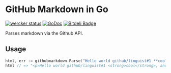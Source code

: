 GitHub Markdown in Go
=====================

[![wercker status](https://app.wercker.com/status/b19fd4a4c797d9b5b10a75f85f1d158e/s/master "wercker status")](https://app.wercker.com/project/bykey/b19fd4a4c797d9b5b10a75f85f1d158e)
[![GoDoc](https://godoc.org/github.com/dickeyxxx/githubmarkdown?status.png)](https://godoc.org/github.com/dickeyxxx/githubmarkdown)
[![Bitdeli Badge](https://d2weczhvl823v0.cloudfront.net/dickeyxxx/githubmarkdown/trend.png)](https://bitdeli.com/free "Bitdeli Badge")

Parses markdown via the Github API.

Usage
-----

```go
html, err := githubmarkdown.Parse("Hello world github/linguist#1 **cool**, and #1!")
html // => "<p>Hello world github/linguist#1 <strong>cool</strong>, and #1!</p>"
```

